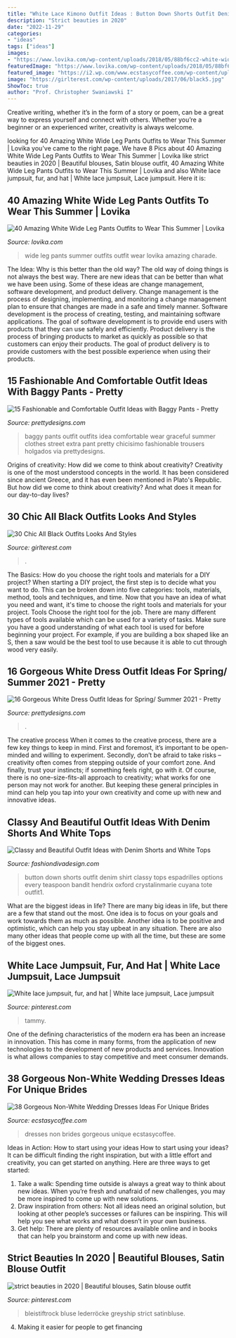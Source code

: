 ```yaml
---
title: "White Lace Kimono Outfit Ideas : Button Down Shorts Outfit Denim Shirt Classy Tops Espadrilles Options Every Teaspoon Bandit Hendrix Oxford Crystalinmarie Cuyana Tote Outfit1"
description: "Strict beauties in 2020"
date: "2022-11-29"
categories:
- "ideas"
tags: ["ideas"]
images:
- "https://www.lovika.com/wp-content/uploads/2018/05/88bf6cc2-white-wide-leg-pants-for-summer-outfit-ideas-12.jpg"
featuredImage: "https://www.lovika.com/wp-content/uploads/2018/05/88bf6cc2-white-wide-leg-pants-for-summer-outfit-ideas-12.jpg"
featured_image: "https://i2.wp.com/www.ecstasycoffee.com/wp-content/uploads/2017/02/Non-White-Wedding-Dresses-Ideas8.jpg?resize=564%2C846"
image: "https://girlterest.com/wp-content/uploads/2017/06/black5.jpg"
ShowToc: true
author: "Prof. Christopher Swaniawski I"
---
```



Creative writing, whether it’s in the form of a story or poem, can be a great way to express yourself and connect with others. Whether you’re a beginner or an experienced writer, creativity is always welcome.

	

		
looking for 40 Amazing White Wide Leg Pants Outfits to Wear This Summer | Lovika you've came to the right page. We have 8 Pics about 40 Amazing White Wide Leg Pants Outfits to Wear This Summer | Lovika like strict beauties in 2020 | Beautiful blouses, Satin blouse outfit, 40 Amazing White Wide Leg Pants Outfits to Wear This Summer | Lovika and also White lace jumpsuit, fur, and hat | White lace jumpsuit, Lace jumpsuit. Here it is:
		
    
## 40 Amazing White Wide Leg Pants Outfits To Wear This Summer | Lovika

<img loading=lazy src="https://www.lovika.com/wp-content/uploads/2018/05/88bf6cc2-white-wide-leg-pants-for-summer-outfit-ideas-12.jpg" onerror="this.onerror=null;this.src='https://tse3.mm.bing.net/th?id=OIP.Y4O1hfweq7hLw05ZMyw8JAAAAA&amp;pid=15.1';" alt="40 Amazing White Wide Leg Pants Outfits to Wear This Summer | Lovika">

_Source: lovika.com_

>wide leg pants summer outfits outfit wear lovika amazing charade. 

	

The Idea: Why is this better than the old way?
The old way of doing things is not always the best way. There are new ideas that can be better than what we have been using. Some of these ideas are change management, software development, and product delivery. Change management is the process of designing, implementing, and monitoring a change management plan to ensure that changes are made in a safe and timely manner. Software development is the process of creating, testing, and maintaining software applications. The goal of software development is to provide end users with products that they can use safely and efficiently. Product delivery is the process of bringing products to market as quickly as possible so that customers can enjoy their products. The goal of product delivery is to provide customers with the best possible experience when using their products.

    
## 15 Fashionable And Comfortable Outfit Ideas With Baggy Pants - Pretty

<img loading=lazy src="http://www.prettydesigns.com/wp-content/uploads/2014/07/Graceful-Outfit-Idea-with-Baggy-Pants.jpg" onerror="this.onerror=null;this.src='https://tse1.mm.bing.net/th?id=OIP.IgnxrIIgUBK55jp29OgO0gHaK2&amp;pid=15.1';" alt="15 Fashionable and Comfortable Outfit Ideas with Baggy Pants - Pretty">

_Source: prettydesigns.com_

>baggy pants outfit outfits idea comfortable wear graceful summer clothes street extra pant pretty chicisimo fashionable trousers holgados via prettydesigns. 

	

Origins of creativity: How did we come to think about creativity?
Creativity is one of the most understood concepts in the world. It has been considered since ancient Greece, and it has even been mentioned in Plato's Republic. But how did we come to think about creativity? And what does it mean for our day-to-day lives?

    
## 30 Chic All Black Outfits Looks And Styles

<img loading=lazy src="https://girlterest.com/wp-content/uploads/2017/06/black5.jpg" onerror="this.onerror=null;this.src='https://tse4.mm.bing.net/th?id=OIP.3tDmhz6AOzb9FcxwrDeL2wAAAA&amp;pid=15.1';" alt="30 Chic All Black Outfits Looks And Styles">

_Source: girlterest.com_

>. 

	

The Basics: How do you choose the right tools and materials for a DIY project?
When starting a DIY project, the first step is to decide what you want to do. This can be broken down into five categories: tools, materials, method, tools and techniques, and time. Now that you have an idea of what you need and want, it's time to choose the right tools and materials for your project.
Tools
Choose the right tool for the job. There are many different types of tools available which can be used for a variety of tasks. Make sure you have a good understanding of what each tool is used for before beginning your project. For example, if you are building a box shaped like an S, then a saw would be the best tool to use because it is able to cut through wood very easily.

    
## 16 Gorgeous White Dress Outfit Ideas For Spring/ Summer 2021 - Pretty

<img loading=lazy src="https://www.prettydesigns.com/wp-content/uploads/2014/05/Pretty-White-Dress-Outfit.jpg" onerror="this.onerror=null;this.src='https://tse1.mm.bing.net/th?id=OIP._ysiGrs1PknON7qJrHWYwAHaLG&amp;pid=15.1';" alt="16 Gorgeous White Dress Outfit Ideas for Spring/ Summer 2021 - Pretty">

_Source: prettydesigns.com_

>. 

	

The creative process
When it comes to the creative process, there are a few key things to keep in mind. First and foremost, it’s important to be open-minded and willing to experiment. Secondly, don’t be afraid to take risks – creativity often comes from stepping outside of your comfort zone. And finally, trust your instincts; if something feels right, go with it.
Of course, there is no one-size-fits-all approach to creativity; what works for one person may not work for another. But keeping these general principles in mind can help you tap into your own creativity and come up with new and innovative ideas.

    
## Classy And Beautiful Outfit Ideas With Denim Shorts And White Tops

<img loading=lazy src="http://www.fashiondivadesign.com/wp-content/uploads/2017/06/outfit1.png" onerror="this.onerror=null;this.src='https://tse4.mm.bing.net/th?id=OIP.tlk85_97qqUBjuUw6M6tOAHaLH&amp;pid=15.1';" alt="Classy and Beautiful Outfit Ideas with Denim Shorts and White Tops">

_Source: fashiondivadesign.com_

>button down shorts outfit denim shirt classy tops espadrilles options every teaspoon bandit hendrix oxford crystalinmarie cuyana tote outfit1. 

	

What are the biggest ideas in life?
There are many big ideas in life, but there are a few that stand out the most. One idea is to focus on your goals and work towards them as much as possible. Another idea is to be positive and optimistic, which can help you stay upbeat in any situation. There are also many other ideas that people come up with all the time, but these are some of the biggest ones.

    
## White Lace Jumpsuit, Fur, And Hat | White Lace Jumpsuit, Lace Jumpsuit

<img loading=lazy src="https://i.pinimg.com/736x/ab/c7/0c/abc70ca2aebfe7c810091fdffa3e8286.jpg" onerror="this.onerror=null;this.src='https://tse2.mm.bing.net/th?id=OIP.YgmuBk6ey-8Mh92XlujxLgHaHa&amp;pid=15.1';" alt="White lace jumpsuit, fur, and hat | White lace jumpsuit, Lace jumpsuit">

_Source: pinterest.com_

>tammy. 

	

One of the defining characteristics of the modern era has been an increase in innovation. This has come in many forms, from the application of new technologies to the development of new products and services. Innovation is what allows companies to stay competitive and meet consumer demands.

    
## 38 Gorgeous Non-White Wedding Dresses Ideas For Unique Brides

<img loading=lazy src="https://i2.wp.com/www.ecstasycoffee.com/wp-content/uploads/2017/02/Non-White-Wedding-Dresses-Ideas8.jpg?resize=564%2C846" onerror="this.onerror=null;this.src='https://tse4.mm.bing.net/th?id=OIP.sk8dL1eN9X9UBZjjn__yuwHaLH&amp;pid=15.1';" alt="38 Gorgeous Non-White Wedding Dresses Ideas For Unique Brides">

_Source: ecstasycoffee.com_

>dresses non brides gorgeous unique ecstasycoffee. 

	

Ideas in Action: How to start using your ideas
How to start using your ideas? It can be difficult finding the right inspiration, but with a little effort and creativity, you can get started on anything. Here are three ways to get started: 
1. Take a walk: Spending time outside is always a great way to think about new ideas. When you’re fresh and unafraid of new challenges, you may be more inspired to come up with new solutions. 
2. Draw inspiration from others: Not all ideas need an original solution, but looking at other people’s successes or failures can be inspiring. This will help you see what works and what doesn’t in your own business. 
3. Get help: There are plenty of resources available online and in books that can help you brainstorm and come up with new ideas.

    
## Strict Beauties In 2020 | Beautiful Blouses, Satin Blouse Outfit

<img loading=lazy src="https://i.pinimg.com/736x/ff/83/ed/ff83edef7df9916f0e0aa919471241ee.jpg" onerror="this.onerror=null;this.src='https://tse3.mm.bing.net/th?id=OIP.JS6VFfIR3eVxvYT8sJjqYgHaLD&amp;pid=15.1';" alt="strict beauties in 2020 | Beautiful blouses, Satin blouse outfit">

_Source: pinterest.com_

>bleistiftrock bluse lederröcke greyship strict satinbluse. 

	

4. Making it easier for people to get financing 

